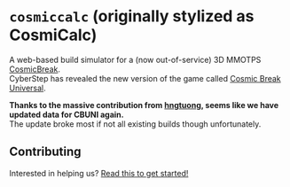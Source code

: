 # `cosmiccalc` (originally stylized as CosmiCalc)

A web-based build simulator for a (now out-of-service) 3D MMOTPS [CosmicBreak](http://cosmicbreak.cyberstep.com).  
CyberStep has revealed the new version of the game called [Cosmic Break Universal](https://cosmicbreak-universal.com/).

**Thanks to the massive contribution from [hngtuong](https://github.com/hngtuong), seems like we have updated data for CBUNI again.**  
The update broke most if not all existing builds though unfortunately.

## Contributing

Interested in helping us? [Read this to get started!](CONTRIBUTING.md)
